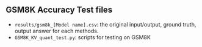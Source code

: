 ## GSM8K Accuracy Test files

* `results/gsm8k_[Model name].csv`: the original input/output, ground truth, output answer for each methods.
* `GSM8K_KV_quant_test.py`: scripts for testing on GSM8K